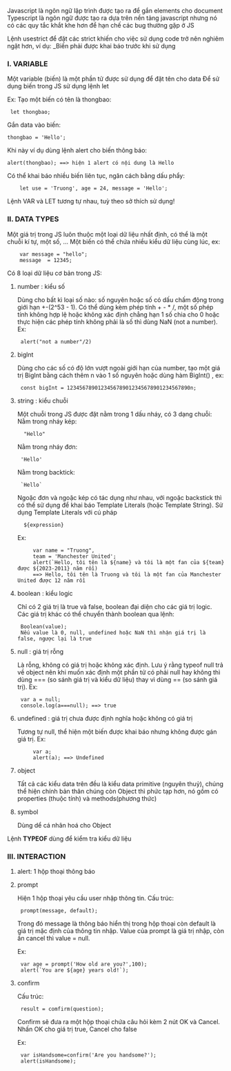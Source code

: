 Javascript là ngôn ngữ lập trình được tạo ra để gắn elements cho document
Typescript là ngôn ngữ được tạo ra dựa trên nền tảng javascript nhưng nó có các quy tắc khắt khe hơn để hạn chế các bug thường gặp ở JS

Lệnh usestrict để đặt các strict khiến cho việc sử dụng code trở nên nghiêm ngặt hơn, ví dụ:
    _Biến phải được khai báo trước khi sử dụng


### **I. VARIABLE** ###
Một variable (biến) là một phần tử được sử dụng để đặt tên cho data
Để sử dụng biến trong JS  sử dụng lệnh let

Ex: Tạo một biến có tên là thongbao:

     let thongbao;

Gắn data vào biến:  

    thongbao = 'Hello';
Khi này ví dụ dùng lệnh alert cho biến thông báo: 

    alert(thongbao); ==> hiện 1 alert có nội dung là Hello

Có thể khai báo nhiều biến liên tục, ngăn cách bằng dấu phẩy:
        
        let use = 'Truong', age = 24, message = 'Hello';

Lệnh VAR và LET tương tự nhau, tuỳ theo sở thích sử dụng!

### **II. DATA TYPES** ###
Một giá trị trong JS luôn thuộc một loại dữ liệu nhất định, có thể là một chuỗi kí tự, một số, ...
Một biến có thể chứa nhiều kiểu dữ liệu cùng lúc, ex:

        var message = "hello";
        message  = 12345;
Có 8 loại dữ liệu cơ bản trong JS:

1. number : kiểu số
  
    Dùng cho bất kì loại số nào: số nguyên hoặc số có dấu chấm động trong giới hạn +-(2^53 - 1).
    Có thể dùng kèm phép tính + - * /, một số phép tính không hợp lệ hoặc không xác định chẳng hạn 1 số chia cho 0 hoặc thực hiện các phép tính không phải là số thì dùng NaN (not a number). Ex:

        alert("not a number"/2)
2. biglnt
   
    Dùng cho các số có độ lớn vượt ngoài giới hạn của number, tạo một giá trị BigInt bằng cách thêm n vào 1 số nguyên hoặc dùng hàm BigInt() , ex:

        const bigInt = 1234567890123456789012345678901234567890n;
3. string : kiểu chuỗi
   
    Một chuỗi trong JS được đặt nằm trong 1 dấu nháy, có 3 dạng chuỗi:
        Nằm trong nháy kép:

         "Hello"
    Nằm trong nháy đơn:

        'Hello'

    Nằm trong backtick:

        `Hello` 
    Ngoặc đơn và ngoặc kép có tác dụng như nhau, với ngoặc backstick thì có thể sử dụng để khai báo Template Literals (hoặc Template String). Sử dụng Template Literals với cú pháp
    
         ${expression}
    Ex:

            var name = "Truong",
            team = 'Manchester United';
            alert(`Hello, tôi tên là ${name} và tôi là một fan của ${team} được ${2023-2011} năm rồi)
            ==> Hello, tôi tên là Truong và tôi là một fan của Manchester United được 12 năm rồi
4. boolean : kiểu logic
    
    Chỉ có 2 giá trị là true và false, boolean đại diện cho các giá trị logic. Các giá trị khác có thể chuyển thành boolean qua lệnh:

        Boolean(value);
        Nếu value là 0, null, undefined hoặc NaN thì nhận giá trị là false, ngược lại là true
5. null : giá trị rỗng
    
     Là rỗng, không có giá trị hoặc không xác định. Lưu ý rằng typeof null trả về object nên khi muốn xác định một phần tử có phải null hay không thì dùng === (so sánh giá trị và kiểu dữ liệu) thay vì dùng == (so sánh giá trị). Ex:

        var a = null;
        console.log(a===null); ==> true
6. undefined : giá trị chưa được định nghĩa hoặc không có giá trị
   
     Tương tự null, thể hiện một biến được khai báo nhưng không được gán giá trị. Ex:

            var a;
            alert(a); ==> Undefined

7. object
    
    Tất cả các kiểu data trên đều là kiểu data primitive (nguyên thuỷ), chúng thể hiện chính bản thân chúng còn Object thì phức tạp hơn, nó gồm có properties (thuộc tính) và methods(phương thức)

8. symbol

    Dùng dể cá nhân hoá cho Object 


Lệnh **TYPEOF** dùng để kiểm tra kiểu dữ liệu

### **III. INTERACTION** ###
1. alert: 1 hộp thoại thông báo
2. prompt
    
    Hiện 1 hộp thoại yêu cầu user nhập thông tin. Cấu trúc:

        prompt(message, default);
     Trong đó message là thông báo hiển thị trong hộp thoại còn default là giá trị mặc định của thông tin nhập. Value của prompt là giá trị nhập, còn ấn cancel thì value = null.
    
    Ex:

        var age = prompt('How old are you?',100);
        alert(`You are ${age} years old!`);
3. confirm
    
    Cấu trúc:
    
        result = comfirm(question);
    Confirm sẽ đưa ra một hộp thoại chứa câu hỏi kèm 2 nút OK và Cancel. Nhấn OK cho giá trị true, Cancel cho false

    Ex:

        var isHandsome=confirm('Are you handsome?');
        alert(isHandsome);

      